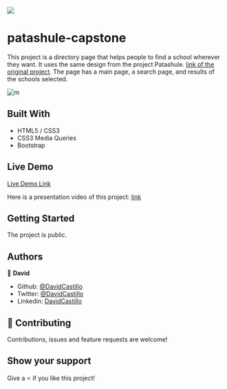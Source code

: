 ![](https://img.shields.io/badge/Microverse-blueviolet)
# patashule-capstone

This project is a directory page that helps people to find a school wherever they want. It uses the same design from the project Patashule. [link of the original project](https://www.behance.net/gallery/25563385/PatashuleKE). The page has a main page, a search page, and results of the schools selected.

![m](https://user-images.githubusercontent.com/31552010/93630341-7e31b000-f9af-11ea-92b5-4b4a3b314414.png)



## Built With

- HTML5 / CSS3
- CSS3 Media Queries
- Bootstrap

## Live Demo

[Live Demo Link](https://raw.githack.com/Fanger53/patashule-capstone/features/index.html)

Here is a presentation video of this project: [link](https://www.loom.com/share/4514c25093914d0f916d6a0b88919da5)

## Getting Started

The project is public.

## Authors


👤 **David**

- Github: [@DavidCastillo](https://github.com/Fanger53)
- Twitter: [@DavidCastillo](https://twitter.com/DavidLe97005129)
- Linkedin: [DavidCastillo](https://www.linkedin.com/in/david-castillo-61ba10b8/)

## 🤝 Contributing

Contributions, issues and feature requests are welcome!

## Show your support

Give a ⭐️ if you like this project!
